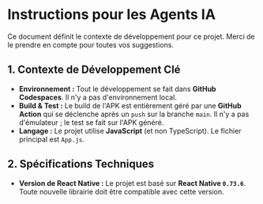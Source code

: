 # Instructions pour les Agents IA

Ce document définit le contexte de développement pour ce projet. Merci de le prendre en compte pour toutes vos suggestions.

## 1. Contexte de Développement Clé

*   **Environnement :** Tout le développement se fait dans **GitHub Codespaces**. Il n'y a pas d'environnement local.
*   **Build & Test :** Le build de l'APK est entièrement géré par une **GitHub Action** qui se déclenche après un `push` sur la branche `main`. Il n'y a pas d'émulateur ; le test se fait sur l'APK généré.
*   **Langage :** Le projet utilise **JavaScript** (et non TypeScript). Le fichier principal est `App.js`.

## 2. Spécifications Techniques

*   **Version de React Native :** Le projet est basé sur **React Native `0.73.6`**. Toute nouvelle librairie doit être compatible avec cette version.